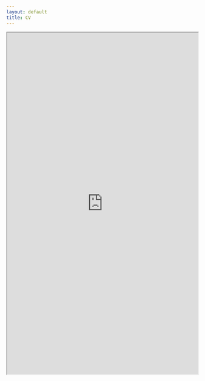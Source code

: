 ```yaml
---
layout: default
title: CV
---
```


<iframe src="https://pulongma.github.io/PulongMa_CV.pdf" type="application/pdf" width="100%" height="900px">
</iframe>
